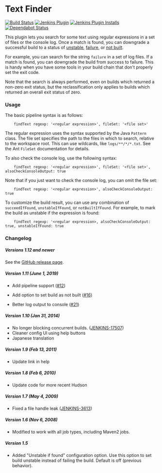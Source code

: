 # Text Finder

[![Build Status](https://ci.jenkins.io/buildStatus/icon?job=Plugins/text-finder-plugin/master)](https://ci.jenkins.io/job/Plugins/job/text-finder-plugin/job/master/)
[![Jenkins Plugin](https://img.shields.io/jenkins/plugin/v/text-finder.svg)](https://plugins.jenkins.io/text-finder)
[![Jenkins Plugin Installs](https://img.shields.io/jenkins/plugin/i/text-finder.svg)](https://plugins.jenkins.io/text-finder)
[![Dependabot Status](https://api.dependabot.com/badges/status?host=github&repo=jenkinsci/text-finder-plugin)](https://dependabot.com)

This plugin lets you search for some text using regular expressions in a
set of files or the console log. Once a match is found, you can
downgrade a successful build to a status of 
[unstable](https://javadoc.jenkins-ci.org/hudson/model/Result.html#UNSTABLE),
[failure](https://javadoc.jenkins-ci.org/hudson/model/Result.html#FAILURE),
or [not built](https://javadoc.jenkins-ci.org/hudson/model/Result.html#NOT_BUILT).

For example, you can search for the string `failure` in a set of log
files. If a match is found, you can downgrade the build from success to
failure. This is handy when you have some tools in your build chain that
don't properly set the exit code.

Note that the search is always performed, even on builds which returned
a non-zero exit status, but the reclassification only applies to builds
which returned an overall exit status of zero.

### Usage

The basic pipeline syntax is as follows:

        findText regexp: '<regular expression>', fileSet: '<file set>'

The regular expression uses the syntax supported by the Java `Pattern`
class. The file set specifies the path to the files in which to search,
relative to the workspace root. This can use wildcards, like
`logs/**/*/*.txt`. See the Ant `FileSet` documentation for details.

To also check the console log, use the following syntax:

        findText regexp: '<regular expression>', fileSet: '<file set>', alsoCheckConsoleOutput: true

Note that if you just want to check the console log, you can omit the
file set:

        findText regexp: '<regular expression>', alsoCheckConsoleOutput: true

To customize the build result, you can use any combination of
`succeedIfFound`, `unstableIfFound`, or `notBuiltIfFound`. For example,
to mark the build as unstable if the expression is found:

        findText regexp: '<regular expression>, alsoCheckConsoleOutput: true, unstableIfFound: true

### Changelog

##### Versions 1.12 and newer

See the [GitHub release page](https://github.com/jenkinsci/text-finder-plugin/releases).

##### Version 1.11 (June 1, 2019)

-   Add pipeline support
    ([\#12](https://github.com/jenkinsci/text-finder-plugin/pull/12))
-   Add option to set build as not built
    ([\#16](https://github.com/jenkinsci/text-finder-plugin/pull/16))

-   Better log output to console
    ([\#21](https://github.com/jenkinsci/text-finder-plugin/pull/21))

##### Version 1.10 (Jan 31, 2014)

-   No longer blocking concurrent builds.
    ([JENKINS-17507](https://issues.jenkins-ci.org/browse/JENKINS-17507))
-   Cleaner config UI using help buttons
-   Japanese translation

##### Version 1.9 (Feb 13, 2011)

-   Update link in help

##### Version 1.8 (Feb 6, 2010)

-   Update code for more recent Hudson

##### Version 1.7 (May 4, 2009)

-   Fixed a file handle leak
    ([JENKINS-3613](https://issues.jenkins-ci.org/browse/JENKINS-3613))

##### Version 1.6 (Nov 6, 2008)

-   Modified to work with all job types, including Maven2 jobs.

##### Version 1.5

-   Added "Unstable if found" configuration option.  Use this option to
    set build unstable instead of failing the build.  Default is off
    (previous behavior).
